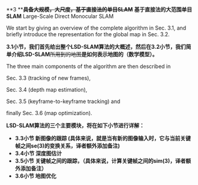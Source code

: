 **3 **~~**具备大规模，大尺度，基于直接法的单目SLAM**~~ **基于直接法的大范围单目SLAM** Large-Scale Direct Monocular SLAM

We start by giving an overview of the complete algorithm in Sec. 3.1, and briefly introduce the representation for the global map in Sec. 3.2.

**3.1小节，我们首先给出整个LSD-SLAM算法的大概述，然后在3.2小节，我们简单介绍LSD-SLAM**~~所用到的地图~~**是如何表示地图的（数学模型）。**

The three main components of the algorithm are then described in

Sec. 3.3 \(tracking of new frames\),

Sec. 3.4 \(depth map estimation\),

Sec. 3.5 \(keyframe-to-keyframe tracking\) and

finally Sec. 3.6 \(map optimization\).

**LSD-SLAM算法的三个主要模块，将在如下小节进行详解：**

* **3.3小节 新图像的跟踪 \(具体来说，就是当有新的图像输入时，它与当前关键帧之间se\(3\)的变换关系，译者额外添加备注\)**
* **3.4小节 深度图估计**
* **3.5小节 关键帧之间的跟踪，（具体来说，计算关键帧之间的sim\(3\)，译者额外添加备注）**
* **3.6小节 地图优化**



